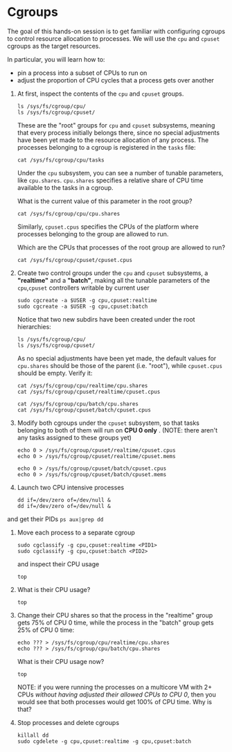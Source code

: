 # Cgroups

The goal of this hands-on session is to get familiar with configuring cgroups to control 
resource allocation to processes.
We will use the `cpu` and `cpuset` cgroups as the target resources. 

In particular, you will learn how to:
- pin a process into a subset of CPUs to run on
- adjust the proportion of CPU cycles that a process gets over another

1. At first, inspect the contents of the `cpu` and `cpuset` groups. 
    ```
    ls /sys/fs/cgroup/cpu/
    ls /sys/fs/cgroup/cpuset/
    ```
    
    These are the "root" groups for `cpu` and `cpuset` subsystems, meaning that
    every process initially belongs there, since no special adjustments have been yet made 
    to the resource allocation of any process. The processes belonging to a cgroup is 
    registered in the `tasks` file: 
    ```
    cat /sys/fs/cgroup/cpu/tasks
    ```
    
    Under the `cpu` subsystem, you can see a number of tunable parameters, like `cpu.shares`.
    `cpu.shares` specifies a relative share of CPU time available to the tasks in a cgroup. 
    
    What is the current value of this parameter in the root group? 
    ```
    cat /sys/fs/cgroup/cpu/cpu.shares
    ```
    
    Similarly, `cpuset.cpus` specifies the CPUs of the platform where processes belonging to 
    the group are allowed to run. 
    
    Which are the CPUs that processes of the root group are allowed to run?
    ```
    cat /sys/fs/cgroup/cpuset/cpuset.cpus
    ```

1. Create two control groups under the `cpu` and `cpuset` subsystems, a __"realtime"__ and a __"batch"__, 
    making all the tunable parameters of the `cpu`,`cpuset` controllers writable by current user
    ```
    sudo cgcreate -a $USER -g cpu,cpuset:realtime
    sudo cgcreate -a $USER -g cpu,cpuset:batch
    ```
   
   Notice that two new subdirs have been created under the root hierarchies:
    ```
    ls /sys/fs/cgroup/cpu/
    ls /sys/fs/cgroup/cpuset/
    ```

   As no special adjustments have been yet made, the default values for `cpu.shares` should 
   be those of the parent (i.e. "root"), while `cpuset.cpus` should be empty. Verify it:
    ```
    cat /sys/fs/cgroup/cpu/realtime/cpu.shares
    cat /sys/fs/cgroup/cpuset/realtime/cpuset.cpus

    cat /sys/fs/cgroup/cpu/batch/cpu.shares
    cat /sys/fs/cgroup/cpuset/batch/cpuset.cpus
    ```

1. Modify both cgroups under the `cpuset` subsystem, so that tasks belonging to both of them 
   will run on __CPU 0 only__ . (NOTE: there aren't any tasks assigned to these groups yet)
  
    ```
    echo 0 > /sys/fs/cgroup/cpuset/realtime/cpuset.cpus 
    echo 0 > /sys/fs/cgroup/cpuset/realtime/cpuset.mems 

    echo 0 > /sys/fs/cgroup/cpuset/batch/cpuset.cpus
    echo 0 > /sys/fs/cgroup/cpuset/batch/cpuset.mems 
    ```

1. Launch two CPU intensive processes

    ```
    dd if=/dev/zero of=/dev/null &
    dd if=/dev/zero of=/dev/null &
    ```

  and get their PIDs
    ```
    ps aux|grep dd
    ```

1. Move each process to a separate cgroup 
    ```
    sudo cgclassify -g cpu,cpuset:realtime <PID1>
    sudo cgclassify -g cpu,cpuset:batch <PID2>
    ```

    and inspect their CPU usage
    ```
    top
    ```

1. What is their CPU usage? 
    ```
    top
    ```

1. Change their CPU shares so that the process in the "realtime" group gets 75% of CPU 0 
   time, while the process in the "batch" group gets 25% of CPU 0 time:
    ```
    echo ??? > /sys/fs/cgroup/cpu/realtime/cpu.shares 
    echo ??? > /sys/fs/cgroup/cpu/batch/cpu.shares 
    ```
    
    What is their CPU usage now?
    ```
    top
    ```
    
    NOTE: if you were running the processes on a multicore VM with 2+ CPUs _without having adjusted 
    their allowed CPUs to CPU 0_, then you would see that both processes would get 100% of CPU time. 
    Why is that?
      
1. Stop processes and delete cgroups 

    ```
    killall dd 
    sudo cgdelete -g cpu,cpuset:realtime -g cpu,cpuset:batch
    ```
